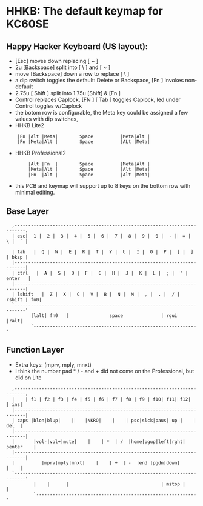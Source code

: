 # HHKB:  The default keymap for KC60SE

## Happy Hacker Keyboard (US layout):
* [Esc] moves down replacing [ ~ ]
* 2u [Backspace] split into [ \ ] and [ ~ ]
* move [Backspace] down a row to replace [  \  ]
* a dip switch toggles the default: Delete or Backspace, [Fn ] invokes non-default
* 2.75u [  Shift  ] split into 1.75u [Shift] & [Fn ]
* Control replaces Caplock, [FN ] [ Tab ] toggles Caplock, led under Control toggles w/Caplock
* the botom row is configurable, the Meta key could be assigned a few values with dip switches, 
* HHKB Lite2

```
    |Fn |Alt |Meta|        Space          |Meta|Alt |
    |Fn |Meta|Alt |        Space          |ALt |Meta|
```
* HHKB Professional2

```
        |Alt |Fn  |        Space          |Meta|Alt |
        |Meta|Alt |        Space          |Alt |Meta|
        |Fn  |Alt |        Space          |Alt |Meta|
```
* this PCB and keymap will support up to 8 keys on the bottom row with minimal editing.


## Base Layer

```
  ,--------------------------------------------------------------------------.
  | esc|  1 |  2 |  3 |  4 |  5 |  6 |  7 |  8 |  9 |  0 |  - |  = |  \ |  ` |

  | tab   |  Q |  W |  E |  R |  T |  Y |  U |  I |  O |  P |  [ |  ] | bksp |
  |--------------------------------------------------------------------------|
  | ctrl   |  A |  S |  D |  F |  G |  H |  J |  K |  L |  ; |  ' |  enter   |
  |--------------------------------------------------------------------------|
  | lshift   |  Z |  X |  C |  V |  B |  N |  M |  , |  . |  / | rshift | fn0|
  `--------------------------------------------------------------------------'
         |lalt| fn0   |               space              | rgui  |ralt|
         `------------------------------------------------------------'
```
## Function Layer
* Extra keys: (mprv, mply, mnxt)
* I think the number pad * / - and + did not come on the Professional, but did on Lite

```
  ,--------------------------------------------------------------------------.
  |    | f1 | f2 | f3 | f4 | f5 | f6 | f7 | f8 | f9 | f10| f11| f12|    | ins|
  |--------------------------------------------------------------------------|
  | caps |blon|blup|    |    |NKRO|    |    | psc|slck|paus| up |    |  del  |
  |--------------------------------------------------------------------------|
  |       |vol-|vol+|mute|    |    | *  | /  |home|pgup|left|rght| penter    |
  |--------------------------------------------------------------------------|
  |          |mprv|mply|mnxt|    |    | +  | -  |end |pgdn|down|        |    |
  `--------------------------------------------------------------------------'
          |    |      |                                  | mstop |    |
          `-----------------------------------------------------------'
``` 

